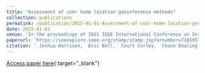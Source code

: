 ```yaml
---
title: "Assessment of user home location geoinference methods"
collection: publications
permalink: /publication/2015-01-01-Assessment-of-user-home-location-geoinference-methods
date: 2015-01-01
venue: 'In the proceedings of 2015 IEEE International Conference on Intelligence and Security Informatics (ISI)'
paperurl: 'https://ieeexplore.ieee.org/stamp/stamp.jsp?arnumber=7165957'
citation: ' Joshua Harrison,  Eric Bell,  Court Corley,  Chase Dowling,  Andrew Cowell, &quot;Assessment of user home location geoinference methods.&quot; In the proceedings of 2015 IEEE International Conference on Intelligence and Security Informatics (ISI), 2015.'
---
```

[Access paper here](https://ieeexplore.ieee.org/stamp/stamp.jsp?arnumber=7165957){:target="_blank"}

